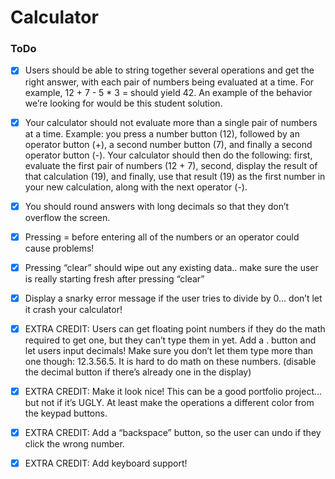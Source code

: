 # Calculator

### ToDo
- [x] Users should be able to string together several operations and get the right answer, with each pair of numbers being evaluated at a time. For example, 12 + 7 - 5 * 3 =  should yield 42. An example of the behavior we’re looking for would be this student solution.
- [x] Your calculator should not evaluate more than a single pair of numbers at a time. Example: you press a number button (12), followed by an operator button (+), a second number button (7), and finally a second operator button (-). Your calculator should then do the following: first, evaluate the first pair of numbers (12 + 7), second, display the result of that calculation (19), and finally, use that result (19) as the first number in your new calculation, along with the next operator (-).
- [x] You should round answers with long decimals so that they don’t overflow the screen.
- [x] Pressing = before entering all of the numbers or an operator could cause problems!
- [x] Pressing “clear” should wipe out any existing data.. make sure the user is really starting fresh after pressing “clear”
- [x] Display a snarky error message if the user tries to divide by 0… don’t let it crash your calculator!

- [x] EXTRA CREDIT: Users can get floating point numbers if they do the math required to get one, but they can’t type them in yet. Add a . button and let users input decimals! Make sure you don’t let them type more than one though: 12.3.56.5. It is hard to do math on these numbers. (disable the decimal button if there’s already one in the display)
- [x] EXTRA CREDIT: Make it look nice! This can be a good portfolio project… but not if it’s UGLY. At least make the operations a different color from the keypad buttons.
- [x] EXTRA CREDIT: Add a “backspace” button, so the user can undo if they click the wrong number.
- [x] EXTRA CREDIT: Add keyboard support!
